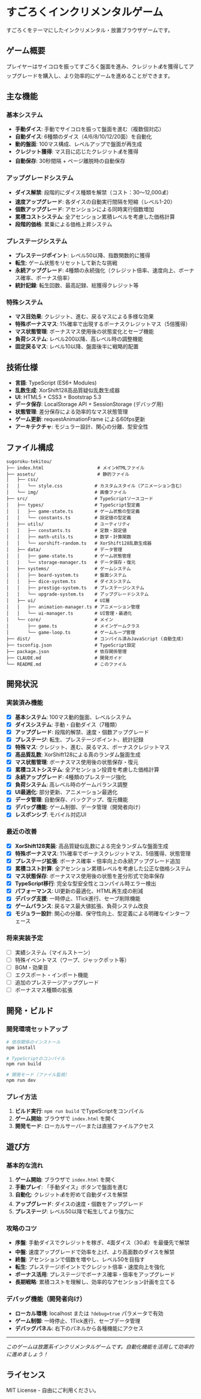 # すごろくインクリメンタルゲーム

すごろくをテーマにしたインクリメンタル・放置ブラウザゲームです。

## ゲーム概要

プレイヤーはサイコロを振ってすごろく盤面を進み、クレジット💰を獲得してアップグレードを購入し、より効率的にゲームを進めることができます。

## 主な機能

### 基本システム
- **手動ダイス**: 手動でサイコロを振って盤面を進む（複数個対応）
- **自動ダイス**: 6種類のダイス（4/6/8/10/12/20面）を自動化
- **動的盤面**: 100マス構成、レベルアップで盤面が再生成
- **クレジット獲得**: マス目に応じたクレジット💰を獲得
- **自動保存**: 30秒間隔 + ページ離脱時の自動保存

### アップグレードシステム
- **ダイス解禁**: 段階的にダイス種類を解禁（コスト：30〜12,000💰）
- **速度アップグレード**: 各ダイスの自動実行間隔を短縮（レベル1-20）
- **個数アップグレード**: アセンションによる同時実行個数増加
- **累積コストシステム**: 全アセンション累積レベルを考慮した価格計算
- **段階的価格**: 累乗による価格上昇システム

### プレステージシステム
- **プレステージポイント**: レベル50以降、指数関数的に獲得
- **転生**: ゲーム状態をリセットして新たな挑戦
- **永続アップグレード**: 4種類の永続強化（クレジット倍率、速度向上、ボーナス確率、ボーナス倍率）
- **統計記録**: 転生回数、最高記録、総獲得クレジット等

### 特殊システム
- **マス目効果**: クレジット、進む、戻るマスによる多様な効果
- **特殊ボーナスマス**: 1%確率で出現するボーナスクレジットマス（5倍獲得）
- **マス状態管理**: ボーナスマス使用後の状態変化とセーブ機能
- **負荷システム**: レベル200以降、高レベル時の調整機能
- **固定戻るマス**: レベル10以降、盤面後半に戦略的配置

## 技術仕様

- **言語**: TypeScript (ES6+ Modules)
- **乱数生成**: XorShift128高品質疑似乱数生成器
- **UI**: HTML5 + CSS3 + Bootstrap 5.3
- **データ保存**: LocalStorage API + SessionStorage (デバッグ用)
- **状態管理**: 差分保存による効率的なマス状態管理
- **ゲーム更新**: requestAnimationFrame による60fps更新
- **アーキテクチャ**: モジュラー設計、関心の分離、型安全性

## ファイル構成

```
sugoroku-tekitou/
├── index.html                    # メインHTMLファイル
├── assets/                       # 静的ファイル
│   ├── css/
│   │   └── style.css            # カスタムスタイル（アニメーション含む）
│   └── img/                     # 画像ファイル
├── src/                         # TypeScriptソースコード
│   ├── types/                   # TypeScript型定義
│   │   ├── game-state.ts        # ゲーム状態の型定義
│   │   └── constants.ts         # 設定値の型定義
│   ├── utils/                   # ユーティリティ
│   │   ├── constants.ts         # 定数・設定値
│   │   ├── math-utils.ts        # 数学・計算関数
│   │   └── xorshift-random.ts   # XorShift128乱数生成器
│   ├── data/                    # データ管理
│   │   ├── game-state.ts        # ゲーム状態管理
│   │   └── storage-manager.ts   # データ保存・復元
│   ├── systems/                 # ゲームシステム
│   │   ├── board-system.ts      # 盤面システム
│   │   ├── dice-system.ts       # ダイスシステム
│   │   ├── prestige-system.ts   # プレステージシステム
│   │   └── upgrade-system.ts    # アップグレードシステム
│   ├── ui/                      # UI層
│   │   ├── animation-manager.ts # アニメーション管理
│   │   └── ui-manager.ts        # UI管理・最適化
│   └── core/                    # メイン
│       ├── game.ts              # メインゲームクラス
│       └── game-loop.ts         # ゲームループ管理
├── dist/                        # コンパイル済みJavaScript (自動生成)
├── tsconfig.json                # TypeScript設定
├── package.json                 # 依存関係管理
├── CLAUDE.md                    # 開発ガイド
└── README.md                    # このファイル
```

## 開発状況

### 実装済み機能
- [x] **基本システム**: 100マス動的盤面、レベルシステム
- [x] **ダイスシステム**: 手動・自動ダイス（7種類）
- [x] **アップグレード**: 段階的解禁、速度・個数アップグレード
- [x] **プレステージ**: 転生、プレステージポイント、統計記録
- [x] **特殊マス**: クレジット、進む、戻るマス、ボーナスクレジットマス
- [x] **高品質乱数**: XorShift128による真のランダム盤面生成
- [x] **マス状態管理**: ボーナスマス使用後の状態保存・復元
- [x] **累積コストシステム**: 全アセンション投資を考慮した価格計算
- [x] **永続アップグレード**: 4種類のプレステージ強化
- [x] **負荷システム**: 高レベル時のゲームバランス調整
- [x] **UI最適化**: 部分更新、アニメーション最適化
- [x] **データ管理**: 自動保存、バックアップ、復元機能
- [x] **デバッグ機能**: ゲーム制御、データ管理（開発者向け）
- [x] **レスポンシブ**: モバイル対応UI

### 最近の改善
- [x] **XorShift128実装**: 高品質疑似乱数による完全ランダムな盤面生成
- [x] **特殊ボーナスマス**: 1%確率でボーナスクレジットマス、5倍獲得、状態管理
- [x] **プレステージ拡張**: ボーナス確率・倍率向上の永続アップグレード追加
- [x] **累積コスト計算**: 全アセンション累積レベルを考慮した公正な価格システム
- [x] **マス状態保存**: ボーナスマス使用後の状態を差分形式で効率保存
- [x] **TypeScript移行**: 完全な型安全性とコンパイル時エラー検出
- [x] **パフォーマンス**: UI更新の最適化、HTML再生成の削減
- [x] **デバッグ支援**: 一時停止、1Tick進行、セーブ削除機能
- [x] **ゲームバランス**: 戻るマス最大値拡張、負荷システム改良
- [x] **モジュラー設計**: 関心の分離、保守性向上、型定義による明確なインターフェース

### 将来実装予定
- [ ] 実績システム（マイルストーン）
- [ ] 特殊イベントマス（ワープ、ジャックポット等）
- [ ] BGM・効果音
- [ ] エクスポート・インポート機能
- [ ] 追加のプレステージアップグレード
- [ ] ボーナスマス種類の拡張

## 開発・ビルド

### 開発環境セットアップ
```bash
# 依存関係のインストール
npm install

# TypeScriptのコンパイル
npm run build

# 開発モード（ファイル監視）
npm run dev
```

### プレイ方法
1. **ビルド実行**: `npm run build` でTypeScriptをコンパイル
2. **ゲーム開始**: ブラウザで `index.html` を開く
3. **開発モード**: ローカルサーバーまたは直接ファイルアクセス

## 遊び方

### 基本的な流れ
1. **ゲーム開始**: ブラウザで `index.html` を開く
2. **手動プレイ**: 「手動ダイス」ボタンで盤面を進む
3. **自動化**: クレジット💰を貯めて自動ダイスを解禁
4. **アップグレード**: ダイスの速度・個数をアップグレード
5. **プレステージ**: レベル50以降で転生してより強力に

### 攻略のコツ
- **序盤**: 手動ダイスでクレジットを稼ぎ、4面ダイス（30💰）を最優先で解禁
- **中盤**: 速度アップグレードで効率を上げ、より高面数のダイスを解禁
- **終盤**: アセンションで個数を増やし、レベル50を目指す
- **転生**: プレステージポイントでクレジット倍率・速度向上を強化
- **ボーナス活用**: プレステージでボーナス確率・倍率をアップグレード
- **長期戦略**: 累積コストを理解し、効率的なアセンション計画を立てる

### デバッグ機能（開発者向け）
- **ローカル環境**: localhost または `?debug=true` パラメータで有効
- **ゲーム制御**: 一時停止、1Tick進行、セーブデータ管理
- **デバッグパネル**: 右下のパネルから各種機能にアクセス

---

*このゲームは放置系インクリメンタルゲームです。自動化機能を活用して効率的に進めましょう！*

## ライセンス

MIT License - 自由にご利用ください。